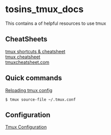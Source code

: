 # tosins_tmux_docs
This contains a of helpful resources to use tmux

## CheatSheets
[tmux shortcuts & cheatsheet](https://gist.github.com/MohamedAlaa/2961058)  
[tmux cheatsheet](https://gist.github.com/agarie/b65728102f5a3a577243)  
[tmuxcheatsheet.com](https://tmuxcheatsheet.com/)

## Quick commands
[Reloading tmux config](https://sanctum.geek.nz/arabesque/reloading-tmux-config/)
```
$ tmux source-file ~/.tmux.conf
```

## Configuration
[Tmux Configuration](https://github.com/samoshkin/tmux-config)
